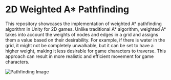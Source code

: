 # 2D Weighted A* Pathfinding

This repository showcases the implementation of weighted A* pathfinding algorithm in Unity for 2D games. 
Unlike traditional A* algorithm, weighted A* takes into account the weights of nodes and edges in a grid 
and assigns them a value based on their desirability. For example, if there is water in the grid, it might 
not be completely unwalkable, but it can be set to have a higher weight, making it less desirable for game 
characters to traverse. This approach can result in more realistic and efficient movement for game characters.

![Pathfinding Image](https://github.com/S-Gemmin/weighted-astar/assets/123339567/17c15756-8ca6-4b91-8fc3-38563ea8a370)
